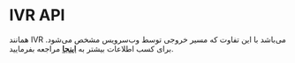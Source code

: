 

# IVR API

همانند IVR می‌باشد با این تفاوت که مسیر خروجی توسط وب‌سرویس مشخص می‌شود. برای کسب اطلاعات بیشتر به **[اینجا](/developers/SimotelWebhooks/DialplanApiComponents/ivr_api)** مراجعه بفرمایید.